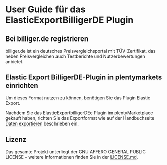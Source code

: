 
# User Guide für das ElasticExportBilligerDE Plugin

<div class="container-toc"></div>

## Bei billiger.de registrieren

billiger.de ist ein deutsches Preisvergleichsportal mit TÜV-Zertifikat, das neben Preisvergleichen auch Testberichte und Nutzerbewertungen anbietet.

## Elastic Export BilligerDE-Plugin in plentymarkets einrichten

Um dieses Format nutzen zu können, benötigen Sie das Plugin Elastic Export.

Nachdem Sie das ElasticExportbilligerDEe Plugin im plentyMarketplace gekauft haben, richten Sie das Exportformat wie auf der Handbuchseite [Daten exportieren](https://www.plentymarkets.eu/handbuch/datenaustausch/daten-exportieren/#4) beschrieben ein.

## Lizenz

Das gesamte Projekt unterliegt der GNU AFFERO GENERAL PUBLIC LICENSE – weitere Informationen finden Sie in der [LICENSE.md](https://github.com/plentymarkets/plugin-elastic-export-billiger-de/blob/master/LICENSE.md).
